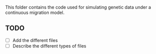 This folder contains the code used for simulating genetic data under a continuous migration model.

## TODO

- [ ] Add the different files
- [ ] Describe the different types of files
